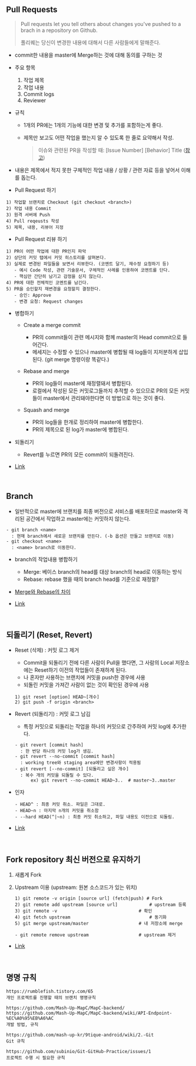 ## Pull Requests

> Pull requests let you tell others about changes you've pushed to a brach in a repository on Github.
>
> 풀리퀘는 당신이 변경한 내용에 대해서 다른 사람들에게 말해준다.

* commit한 내용을 master에 Merge하는 것에 대해 동의를 구하는 것

* 주요 항목
   1) 작업 제목
   2) 작업 내용
   3) Commit logs
   4) Reviewer

* 규칙
  * 1개의 PR에는 1개의 기능에 대한 변경 및 추가를 포함하는게 좋다.
  * 제목만 보고도 어떤 작업을 했는지 알 수 있도록 한 줄로 요약해서 작성.
    
    > 이슈와 관련된 PR을 작성할 때:  [Issue Number] [Behavior] Title ([참고](https://github.com/Mash-Up-MapC/MapC-backend/pull/54))
* 내용은 제목에서 적지 못한 구체적인 작업 내용 / 상황 / 관련 자료 등을 넣어서 이해를 돕는다.
  
* Pull Request 하기
```
1) 작업할 브랜치로 Checkout (git checkout <branch>)
2) 작업 내용 Commit
3) 원격 서버에 Push
4) Pull reqeusts 작성
5) 제목, 내용, 리뷰어 지정
```

* Pull Request 리뷰 하기
```
1) PR이 어떤 작업에 대한 PR인지 파악
2) 상단의 커밋 탭에서 커밋 히스토리를 살펴본다.
3) 실제로 변경된 파일들을 보면서 리뷰한다. (코멘트 달기, 재수정 요청하기 등)
   - 예시 Code 작성, 관련 기술문서, 구체적인 사례를 인용하여 코멘트를 단다.
   - 핵심만 간단히 남기고 감정을 싣지 않는다.
4) PR에 대한 전체적인 코멘트를 남긴다.
5) PR을 승인할지 재변경을 요청할지 결정한다.
   - 승인: Approve
   - 변경 요청: Request changes
```

* 병합하기
  * Create a merge commit
    - PR의 commit들이 관련 메시지와 함께 master의 Head commit으로 들어간다.
    - 메세지는 수정할 수 있으나 master에 병합될 때 log들이 지저분하게 삽입된다.
      (git merge 명령이랑 똑같다.)

  * Rebase and merge
    - PR의 log들이 master에 재정렬돼서 병합된다. 
    - 로컬에서 작성된 모든 커밋로그들까지 추적할 수 있으므로 PR의 모든 커밋들이 master에서 관리돼야한다면 이 방법으로 하는 것이 좋다.

  * Squash and merge
    - PR의 log들을 한개로 정리하여 master에 병합한다.
    - PR의 제목으로 된  log가 master에 병합된다.

* 되돌리기
  * Revert를 누르면 PR의 모든 commit이 되돌려진다.

* [Link](https://brunch.co.kr/@anonymdevoo/9)



<br/>

## Branch

* 일반적으로 master에 브랜치를 최종 버전으로 서비스를 배포하므로 master와 격리된 공간에서 작업하고 master에는 커밋하지 않는다.

```
- git branch <name> 
  : 현재 branch에서 새로운 브랜치를 만든다. (-b 옵션은 만들고 브랜치로 이동)
- git checkout <name>
  : <name> branch로 이동한다.
```

* branch의 작업내용 병합하기
  * Merge: 베이스 branch의 head를 대상 branch의 head로 이동하는 방식
  * Rebase: rebase 했을 때의 branch head를 기준으로 재정렬?
* [Merge와 Rebase의 차이](https://brunch.co.kr/@anonymdevoo/7)

* [Link](https://brunch.co.kr/@anonymdevoo/6)



<br/>

## 되돌리기 (Reset, Revert)

* Reset (삭제) : 커밋 로그 제거

  * Commit을 되돌리기 전에 다른 사람이 Pull을 했다면, 그 사람의 Local 저장소에는 Reset하기 이전의 작업들이 존재하게 된다.
  * 나 혼자만 사용하는 브랜치에 커밋을 push한 경우에 사용
  * 되돌린 커밋을 가져간 사람이 없는 것이 확인된 경우에 사용

  ```
  1) git reset [option] HEAD~[개수]
  2) git push -f origin <branch>
  ```

* Revert (되돌리기) : 커밋 로그 남김

  * 특정 커밋으로 되돌리는 작업을 하나의 커밋으로 간주하여 커밋 log에 추가한다.

  ```
  - git revert [commit hash]
    : 한 번당 하나의 커밋 log가 생김.
  - git revert --no-commit [commit hash] 
    : working tree와 staging area에만 변경사항이 적용됨
  - git revert [--no-commit] [되돌리고 싶은 개수]
    : 복수 개의 커밋을 되돌릴 수 있다.
    	ex) git revert --no-commit HEAD~3..  # master~3..master
  ```

* 인자

  ```
  - HEAD^ : 최종 커밋 취소. 파일은 그대로.
  - HEAD~n : 마지막 n개의 커밋을 취소함
  - --hard HEAD(^|~n) : 최종 커밋 취소하고, 파일 내용도 이전으로 되돌림.
  ```

* [Link](https://jupiny.com/2019/03/19/revert-commits-in-remote-repository/)



<br/>

## Fork repository 최신 버전으로 유지하기

1. 새롭게 Fork

2. Upstream 이용 (upstream: 원본 소스코드가 있는 위치)

   ```
   1) git remote -v origin [source url] (fetch|push) # Fork
   2) git remote add upstream [source url]			  # upstream 등록
   3) git remote -v								  # 확인
   4) git fetch upstream							  # 동기화
   5) git merge upstream/master					  # 내 저장소에 merge
   
   - git remote remove upstream					  # upstream 제거
   ```

* [Link](https://jybaek.tistory.com/775)



<br/>

## 명명 규칙

```
https://rumblefish.tistory.com/65
개인 프로젝트를 진행할 때의 브랜치 명명규칙

https://github.com/Mash-Up-MapC/MapC-backend/
https://github.com/Mash-Up-MapC/MapC-backend/wiki/API-Endpoint-%EC%A0%95%EB%A6%AC
개발 방법, 규칙

https://github.com/mash-up-kr/9tique-android/wiki/2.-Git
Git 규칙

https://github.com/subinio/Git-GitHub-Practice/issues/1
프로젝트 수행 시 필요한 규칙
```